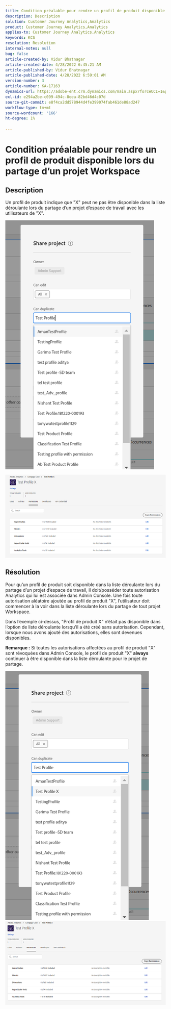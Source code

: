 ```yaml
---
title: Condition préalable pour rendre un profil de produit disponible lors du partage d’un projet Workspace
description: Description
solution: Customer Journey Analytics,Analytics
product: Customer Journey Analytics,Analytics
applies-to: Customer Journey Analytics,Analytics
keywords: KCS
resolution: Resolution
internal-notes: null
bug: false
article-created-by: Vidur Bhatnagar
article-created-date: 4/28/2022 6:45:21 AM
article-published-by: Vidur Bhatnagar
article-published-date: 4/28/2022 6:59:01 AM
version-number: 3
article-number: KA-17163
dynamics-url: https://adobe-ent.crm.dynamics.com/main.aspx?forceUCI=1&pagetype=entityrecord&etn=knowledgearticle&id=1f1e07c1-bec6-ec11-a7b6-0022480a1d64
exl-id: e294a2be-c099-494c-8eea-82bd46d4c07d
source-git-commit: e8f4ca2dd578944d4fe399074fab461de88ad247
workflow-type: tm+mt
source-wordcount: '166'
ht-degree: 1%

---
```


# Condition préalable pour rendre un profil de produit disponible lors du partage d’un projet Workspace

## Description


Un profil de produit indique que &quot;X&quot; peut ne pas être disponible dans la liste déroulante lors du partage d’un projet d’espace de travail avec les utilisateurs de &quot;X&quot;.





![](assets/___201e07c1-bec6-ec11-a7b6-0022480a1d64___.png)

![](assets/___251e07c1-bec6-ec11-a7b6-0022480a1d64___.png)


## Résolution


Pour qu’un profil de produit soit disponible dans la liste déroulante lors du partage d’un projet d’espace de travail, il doit/posséder toute autorisation Analytics qui lui est associée dans Admin Console. Une fois toute autorisation aléatoire ajoutée au profil de produit &quot;X&quot;, l’utilisateur doit commencer à la voir dans la liste déroulante lors du partage de tout projet Workspace.

Dans l’exemple ci-dessus, &quot;Profil de produit X&quot; n’était pas disponible dans l’option de liste déroulante lorsqu’il a été créé sans autorisation. Cependant, lorsque nous avons ajouté des autorisations, elles sont devenues disponibles.

<b>Remarque :</b> Si toutes les autorisations affectées au profil de produit &quot;X&quot; sont révoquées dans Admin Console, le profil de produit &quot;X&quot; <b>always </b>continuer à être disponible dans la liste déroulante pour le projet de partage.

![](assets/30693c56-ceef-eb11-bacb-0022480a5901.png)     ![](assets/c4b23919-ceef-eb11-bacb-0022480a5901.png)
